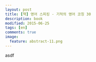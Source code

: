 ```yaml
---
layout: post
title: [책] 영어 스피킹 - 기적의 영어 코칭 30
description: book
modified: 2015-06-25
tags: [en]
comments: true
image:
  feature: abstract-11.png
---
```

asdf
